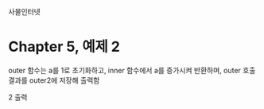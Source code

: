 
사물인터넷

Chapter 5, 예제 2
================================

outer 함수는 a를 1로 초기화하고, inner 함수에서 a를 증가시켜 반환하며, outer 호출 결과를 outer2에 저장해 출력함

2 출력